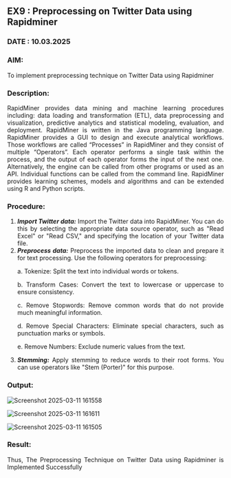 ## EX9 : Preprocessing on Twitter Data using Rapidminer
### DATE : 10.03.2025 
### AIM: 
To implement preprocessing technique on Twitter Data using Rapidminer
### Description: 
<div align = "justify">
RapidMiner provides data mining and machine learning procedures including: data loading and transformation (ETL), data preprocessing and visualization, 
predictive analytics and statistical modeling, evaluation, and deployment. RapidMiner is written in the Java programming language. 
RapidMiner provides a GUI to design and execute analytical workflows. Those workflows are called “Processes” in RapidMiner and they consist of multiple “Operators”. 
Each operator performs a single task within the process, and the output of each operator forms the input of the next one. Alternatively, the engine can be called from 
other programs or used as an API. Individual functions can be called from the command line. 
RapidMiner provides learning schemes, models and algorithms and can be extended using R and Python scripts.

### Procedure:
1) ***Import Twitter data:*** Import the Twitter data into RapidMiner. You can do this by selecting the appropriate
data source operator, such as "Read Excel" or "Read CSV," and specifying the location of your Twitter data
file.
2) ***Preprocess data:*** Preprocess the imported data to clean and prepare it for text processing. Use the following
operators for preprocessing:
    <p>a. Tokenize: Split the text into individual words or tokens.
    <p>b. Transform Cases: Convert the text to lowercase or uppercase to ensure consistency.
    <p>c. Remove Stopwords: Remove common words that do not provide much meaningful information.
    <p>d. Remove Special Characters: Eliminate special characters, such as punctuation marks or symbols.
    <p>e. Remove Numbers: Exclude numeric values from the text.
3) ***Stemming:*** Apply stemming to reduce words to their root forms. You can use operators like "Stem (Porter)"
for this purpose.


### Output:
![Screenshot 2025-03-11 161558](https://github.com/user-attachments/assets/48ff01fe-49c6-48c7-8463-d5fbe7cedad0)

![Screenshot 2025-03-11 161611](https://github.com/user-attachments/assets/f6c96e1d-d89c-48f4-9cb5-24a4c17684af)

![Screenshot 2025-03-11 161505](https://github.com/user-attachments/assets/8b55d091-db85-4748-8053-9d132c53611e)

### Result:
Thus, The Preprocessing Technique on Twitter Data using Rapidminer is Implemented Successfully
